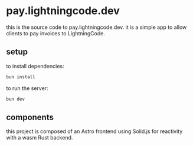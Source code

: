 # pay.lightningcode.dev

this is the source code to pay.lightningcode.dev. it is a simple app to allow clients to pay invoices to LightningCode.

## setup

to install dependencies:

```bash
bun install
```

to run the server:

```bash
bun dev
```

## components

this project is composed of an Astro frontend using Solid.js for reactivity with a wasm Rust backend.
